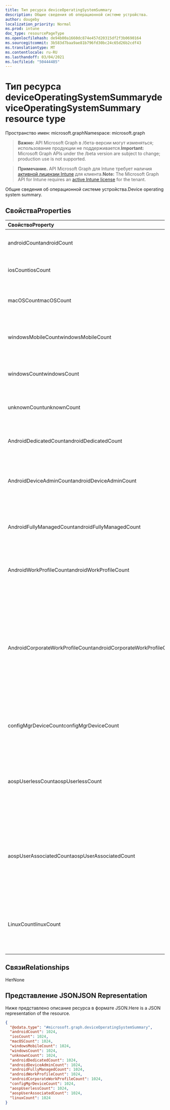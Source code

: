 ```yaml
---
title: Тип ресурса deviceOperatingSystemSummary
description: Общие сведения об операционной системе устройства.
author: dougeby
localization_priority: Normal
ms.prod: intune
doc_type: resourcePageType
ms.openlocfilehash: de94b00a1660dc874e457d20315df2f3b0690164
ms.sourcegitcommit: 3b583d7baa9ae81b796fd30bc24c65d26b2cdf43
ms.translationtype: MT
ms.contentlocale: ru-RU
ms.lasthandoff: 03/04/2021
ms.locfileid: "50444485"
---
```

# <a name="deviceoperatingsystemsummary-resource-type"></a><span data-ttu-id="9f495-103">Тип ресурса deviceOperatingSystemSummary</span><span class="sxs-lookup"><span data-stu-id="9f495-103">deviceOperatingSystemSummary resource type</span></span>

<span data-ttu-id="9f495-104">Пространство имен: microsoft.graph</span><span class="sxs-lookup"><span data-stu-id="9f495-104">Namespace: microsoft.graph</span></span>

> <span data-ttu-id="9f495-105">**Важно:** API Microsoft Graph в /бета-версии могут изменяться; использование продукции не поддерживается.</span><span class="sxs-lookup"><span data-stu-id="9f495-105">**Important:** Microsoft Graph APIs under the /beta version are subject to change; production use is not supported.</span></span>

> <span data-ttu-id="9f495-106">**Примечание.** API Microsoft Graph для Intune требует наличия [активной лицензии Intune](https://go.microsoft.com/fwlink/?linkid=839381) для клиента.</span><span class="sxs-lookup"><span data-stu-id="9f495-106">**Note:** The Microsoft Graph API for Intune requires an [active Intune license](https://go.microsoft.com/fwlink/?linkid=839381) for the tenant.</span></span>

<span data-ttu-id="9f495-107">Общие сведения об операционной системе устройства.</span><span class="sxs-lookup"><span data-stu-id="9f495-107">Device operating system summary.</span></span>

## <a name="properties"></a><span data-ttu-id="9f495-108">Свойства</span><span class="sxs-lookup"><span data-stu-id="9f495-108">Properties</span></span>
|<span data-ttu-id="9f495-109">Свойство</span><span class="sxs-lookup"><span data-stu-id="9f495-109">Property</span></span>|<span data-ttu-id="9f495-110">Тип</span><span class="sxs-lookup"><span data-stu-id="9f495-110">Type</span></span>|<span data-ttu-id="9f495-111">Описание</span><span class="sxs-lookup"><span data-stu-id="9f495-111">Description</span></span>|
|:---|:---|:---|
|<span data-ttu-id="9f495-112">androidCount</span><span class="sxs-lookup"><span data-stu-id="9f495-112">androidCount</span></span>|<span data-ttu-id="9f495-113">Int32</span><span class="sxs-lookup"><span data-stu-id="9f495-113">Int32</span></span>|<span data-ttu-id="9f495-114">Количество устройств с Android.</span><span class="sxs-lookup"><span data-stu-id="9f495-114">Number of android device count.</span></span>|
|<span data-ttu-id="9f495-115">iosCount</span><span class="sxs-lookup"><span data-stu-id="9f495-115">iosCount</span></span>|<span data-ttu-id="9f495-116">Int32</span><span class="sxs-lookup"><span data-stu-id="9f495-116">Int32</span></span>|<span data-ttu-id="9f495-117">Количество устройств с iOS.</span><span class="sxs-lookup"><span data-stu-id="9f495-117">Number of iOS device count.</span></span>|
|<span data-ttu-id="9f495-118">macOSCount</span><span class="sxs-lookup"><span data-stu-id="9f495-118">macOSCount</span></span>|<span data-ttu-id="9f495-119">Int32</span><span class="sxs-lookup"><span data-stu-id="9f495-119">Int32</span></span>|<span data-ttu-id="9f495-120">Количество устройств с Mac OS X.</span><span class="sxs-lookup"><span data-stu-id="9f495-120">Number of Mac OS X device count.</span></span>|
|<span data-ttu-id="9f495-121">windowsMobileCount</span><span class="sxs-lookup"><span data-stu-id="9f495-121">windowsMobileCount</span></span>|<span data-ttu-id="9f495-122">Int32</span><span class="sxs-lookup"><span data-stu-id="9f495-122">Int32</span></span>|<span data-ttu-id="9f495-123">Количество мобильных устройств с Windows.</span><span class="sxs-lookup"><span data-stu-id="9f495-123">Number of Windows mobile device count.</span></span>|
|<span data-ttu-id="9f495-124">windowsCount</span><span class="sxs-lookup"><span data-stu-id="9f495-124">windowsCount</span></span>|<span data-ttu-id="9f495-125">Int32</span><span class="sxs-lookup"><span data-stu-id="9f495-125">Int32</span></span>|<span data-ttu-id="9f495-126">Количество устройств с Windows.</span><span class="sxs-lookup"><span data-stu-id="9f495-126">Number of Windows device count.</span></span>|
|<span data-ttu-id="9f495-127">unknownCount</span><span class="sxs-lookup"><span data-stu-id="9f495-127">unknownCount</span></span>|<span data-ttu-id="9f495-128">Int32</span><span class="sxs-lookup"><span data-stu-id="9f495-128">Int32</span></span>|<span data-ttu-id="9f495-129">Количество неизвестных устройств.</span><span class="sxs-lookup"><span data-stu-id="9f495-129">Number of unknown device count.</span></span>|
|<span data-ttu-id="9f495-130">AndroidDedicatedCount</span><span class="sxs-lookup"><span data-stu-id="9f495-130">androidDedicatedCount</span></span>|<span data-ttu-id="9f495-131">Int32</span><span class="sxs-lookup"><span data-stu-id="9f495-131">Int32</span></span>|<span data-ttu-id="9f495-132">Количество выделенных android-устройств.</span><span class="sxs-lookup"><span data-stu-id="9f495-132">Number of dedicated Android devices.</span></span>|
|<span data-ttu-id="9f495-133">AndroidDeviceAdminCount</span><span class="sxs-lookup"><span data-stu-id="9f495-133">androidDeviceAdminCount</span></span>|<span data-ttu-id="9f495-134">Int32</span><span class="sxs-lookup"><span data-stu-id="9f495-134">Int32</span></span>|<span data-ttu-id="9f495-135">Количество устройств администратора устройств Android.</span><span class="sxs-lookup"><span data-stu-id="9f495-135">Number of device admin Android devices.</span></span>|
|<span data-ttu-id="9f495-136">AndroidFullyManagedCount</span><span class="sxs-lookup"><span data-stu-id="9f495-136">androidFullyManagedCount</span></span>|<span data-ttu-id="9f495-137">Int32</span><span class="sxs-lookup"><span data-stu-id="9f495-137">Int32</span></span>|<span data-ttu-id="9f495-138">Количество полностью управляемых android-устройств.</span><span class="sxs-lookup"><span data-stu-id="9f495-138">Number of fully managed Android devices.</span></span>|
|<span data-ttu-id="9f495-139">AndroidWorkProfileCount</span><span class="sxs-lookup"><span data-stu-id="9f495-139">androidWorkProfileCount</span></span>|<span data-ttu-id="9f495-140">Int32</span><span class="sxs-lookup"><span data-stu-id="9f495-140">Int32</span></span>|<span data-ttu-id="9f495-141">Количество устройств Android профиля работы.</span><span class="sxs-lookup"><span data-stu-id="9f495-141">Number of work profile Android devices.</span></span>|
|<span data-ttu-id="9f495-142">AndroidCorporateWorkProfileCount</span><span class="sxs-lookup"><span data-stu-id="9f495-142">androidCorporateWorkProfileCount</span></span>|<span data-ttu-id="9f495-143">Int32</span><span class="sxs-lookup"><span data-stu-id="9f495-143">Int32</span></span>|<span data-ttu-id="9f495-144">Количество устройств Android корпоративного профиля работы.</span><span class="sxs-lookup"><span data-stu-id="9f495-144">The count of Corporate work profile Android devices.</span></span> <span data-ttu-id="9f495-145">Также известный как корпоративный личный включен (COPE).</span><span class="sxs-lookup"><span data-stu-id="9f495-145">Also known as Corporate Owned Personally Enabled (COPE).</span></span> <span data-ttu-id="9f495-146">Допустимые значения -1 до 2147483647</span><span class="sxs-lookup"><span data-stu-id="9f495-146">Valid values -1 to 2147483647</span></span>|
|<span data-ttu-id="9f495-147">configMgrDeviceCount</span><span class="sxs-lookup"><span data-stu-id="9f495-147">configMgrDeviceCount</span></span>|<span data-ttu-id="9f495-148">Int32</span><span class="sxs-lookup"><span data-stu-id="9f495-148">Int32</span></span>|<span data-ttu-id="9f495-149">Количество управляемых устройств ConfigMgr.</span><span class="sxs-lookup"><span data-stu-id="9f495-149">Number of ConfigMgr managed devices.</span></span>|
|<span data-ttu-id="9f495-150">aospUserlessCount</span><span class="sxs-lookup"><span data-stu-id="9f495-150">aospUserlessCount</span></span>|<span data-ttu-id="9f495-151">Int32</span><span class="sxs-lookup"><span data-stu-id="9f495-151">Int32</span></span>|<span data-ttu-id="9f495-152">Количество устройств без пользователей AOSP для Android.</span><span class="sxs-lookup"><span data-stu-id="9f495-152">Number of AOSP userless Android devices.</span></span> <span data-ttu-id="9f495-153">Допустимые значения от 0 до 2147483647</span><span class="sxs-lookup"><span data-stu-id="9f495-153">Valid values 0 to 2147483647</span></span>|
|<span data-ttu-id="9f495-154">aospUserAssociatedCount</span><span class="sxs-lookup"><span data-stu-id="9f495-154">aospUserAssociatedCount</span></span>|<span data-ttu-id="9f495-155">Int32</span><span class="sxs-lookup"><span data-stu-id="9f495-155">Int32</span></span>|<span data-ttu-id="9f495-156">Количество устройств Android, связанных с пользователем AOSP.</span><span class="sxs-lookup"><span data-stu-id="9f495-156">Number of AOSP user-associated Android devices.</span></span> <span data-ttu-id="9f495-157">Допустимые значения от 0 до 2147483647</span><span class="sxs-lookup"><span data-stu-id="9f495-157">Valid values 0 to 2147483647</span></span>|
|<span data-ttu-id="9f495-158">LinuxCount</span><span class="sxs-lookup"><span data-stu-id="9f495-158">linuxCount</span></span>|<span data-ttu-id="9f495-159">Int32</span><span class="sxs-lookup"><span data-stu-id="9f495-159">Int32</span></span>|<span data-ttu-id="9f495-160">Количество устройств ОС Linux.</span><span class="sxs-lookup"><span data-stu-id="9f495-160">Number of Linux OS devices.</span></span> <span data-ttu-id="9f495-161">Допустимые значения от 0 до 2147483647</span><span class="sxs-lookup"><span data-stu-id="9f495-161">Valid values 0 to 2147483647</span></span>|

## <a name="relationships"></a><span data-ttu-id="9f495-162">Связи</span><span class="sxs-lookup"><span data-stu-id="9f495-162">Relationships</span></span>
<span data-ttu-id="9f495-163">Нет</span><span class="sxs-lookup"><span data-stu-id="9f495-163">None</span></span>

## <a name="json-representation"></a><span data-ttu-id="9f495-164">Представление JSON</span><span class="sxs-lookup"><span data-stu-id="9f495-164">JSON Representation</span></span>
<span data-ttu-id="9f495-165">Ниже представлено описание ресурса в формате JSON.</span><span class="sxs-lookup"><span data-stu-id="9f495-165">Here is a JSON representation of the resource.</span></span>
<!-- {
  "blockType": "resource",
  "@odata.type": "microsoft.graph.deviceOperatingSystemSummary"
}
-->
``` json
{
  "@odata.type": "#microsoft.graph.deviceOperatingSystemSummary",
  "androidCount": 1024,
  "iosCount": 1024,
  "macOSCount": 1024,
  "windowsMobileCount": 1024,
  "windowsCount": 1024,
  "unknownCount": 1024,
  "androidDedicatedCount": 1024,
  "androidDeviceAdminCount": 1024,
  "androidFullyManagedCount": 1024,
  "androidWorkProfileCount": 1024,
  "androidCorporateWorkProfileCount": 1024,
  "configMgrDeviceCount": 1024,
  "aospUserlessCount": 1024,
  "aospUserAssociatedCount": 1024,
  "linuxCount": 1024
}
```




